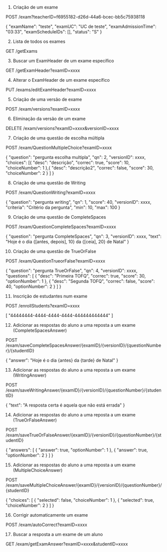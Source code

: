 1. Criação de um exame

POST /exam?teacherID=f6955182-d26d-44a6-bcec-bb5c75938118

{
  "examName": "teste",
  "examUC": "UC de teste",
  "examAdmissionTime": "03:33",
  "examScheduleIDs": [],
  "status": "S"
}

2. Lista de todos os exames

GET /getExams

3. Buscar um ExamHeader de um exame específico

GET /getExamHeader?examID=xxxx

4. Alterar o ExamHeader de um exame específico

PUT /exams/editExamHeader?examID=xxxx

5. Criação de uma versão de exame

POST /exam/versions?examID=xxxx

6. Eliminação da versão de um exame

DELETE /exam/versions?examID=xxxx&versionID=xxxx 

7. Criação de uma questão de escolha múltipla

POST /exam/QuestionMultipleChoice?examID=xxxx

{
  "question": "pergunta escolha multipla",
  "qn": 2,
  "versionID": xxxx,
  "choices": [{
    "desc": "descrição",
    "correc": true,
    "score": 10,
    "choiceNumber": 1
    },{
      "desc": "descrição2",
      "correc": false,
      "score": 30,
      "choiceNumber": 2
    }
  ]
}

8. Criação de uma questão de Writing

POST /exam/QuestionWriting?examID=xxxx

{
  "question": "pergunta writing",
  "qn": 1,
  "score": 40,
  "versionID": xxxx,
  "criteria": "Critério da pergunta",
  "min": 10,
  "max": 100
}

9. Criação de uma questão de CompleteSpaces

POST /exam/QuestionCompleteSpaces?examID=xxxx

{
  "question": "pergunta CompleteSpaces",
  "qn": 3,
  "versionID": xxxx,
  "text": "Hoje é o dia {[antes, depois], 10} da {[ceia], 20} de Natal"
}

10. Criação de uma questão de TrueOrFalse

POST /exam/QuestionTrueorFalse?examID=xxxx

{
  "question": "pergunta TrueOrFalse",
  "qn": 4,
  "versionID": xxxx,
  "questions": [
    {
      "desc": "Primeira TOFQ",
      "correc": true,
      "score": 30,
      "optionNumber": 1
    }, 
    {
      "desc": "Segunda TOFQ",
      "correc": false,
      "score": 40,
      "optionNumber": 2
    }
  ]
}

11. Inscrição de estudantes num exame

POST /enrollStudents?examID=xxxx

[
  "44444444-4444-4444-4444-444444444444"
]

12. Adicionar as respostas do aluno a uma reposta a um exame (CompleteSpacesAnswer)

POST /exam/saveCompleteSpacesAnswer/{examID}/{versionID}/{questionNumber}/{studentID}

{
  "answer": "Hoje é o dia {antes} da {tarde} de Natal"
}

13. Adicionar as respostas do aluno a uma reposta a um exame (WritingAnswer)

POST /exam/saveWritingAnswer/{examID}/{versionID}/{questionNumber}/{studentID}

{
  "text": "A resposta certa é aquela que não está errada"
}

14. Adicionar as respostas do aluno a uma reposta a um exame (TrueOrFalseAnswer)

POST /exam/saveTrueOrFalseAnswer/{examID}/{versionID}/{questionNumber}/{studentID}

{
  "answers": [
    {
      "answer": true,
      "optionNumber": 1
    },
    {
      "answer": true,
      "optionNumber": 2
    }
  ]
}

15. Adicionar as respostas do aluno a uma reposta a um exame (MultipleChoiceAnswer)

POST /exam/saveMultipleChoiceAnswer/{examID}/{versionID}/{questionNumber}/{studentID}

{
  "choices": [
    {
      "selected": false,
      "choiceNumber": 1
    },
    {
      "selected": true,
      "choiceNumber": 2
    }
  ]
}

16. Corrigir automaticamente um exame

POST /exam/autoCorrect?examID=xxxx

17. Buscar a resposta a um exame de um aluno

GET /exam/getExamAnswer?examID=xxxx&studentID=xxxx
